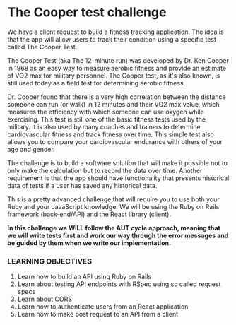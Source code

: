 # The Cooper test challenge

We have a client request to build a fitness tracking application. The idea is that the app will allow users to track their condition using a specific test called The Cooper Test.

The Cooper Test (aka The 12-minute run) was developed by Dr. Ken Cooper in 1968 as an easy way to measure aerobic fitness and provide an estimate of VO2 max for military personnel. The Cooper test, as it's also known, is still used today as a field test for determining aerobic fitness.


Dr. Cooper found that there is a very high correlation between the distance someone can run (or walk) in 12 minutes and their VO2 max value, which measures the efficiency with which someone can use oxygen while exercising. This test is still one of the basic fitness tests used by the military. It is also used by many coaches and trainers to determine cardiovascular fitness and track fitness over time. This simple test also allows you to compare your cardiovascular endurance with others of your age and gender.


The challenge is to build a software solution that will make it possible not to only make the calculation but to record the data over time. Another requirement is that the app should have functionality that presents historical data of tests if a user has saved any historical data.

This is a pretty advanced challenge that will require you to use both your Ruby and your JavaScript knowledge. We will be using the Ruby on Rails framework (back-end/API) and the React library (client).

**In this challenge we WILL follow the AUT cycle approach, meaning that we will write tests first and work our way through the error messages and be guided by them when we write our implementation.**

### LEARNING OBJECTIVES
1. Learn how to build an API using Ruby on Rails
2. Learn about testing API endpoints with RSpec using so called request specs
3. Learn about CORS
4. Learn how to authenticate users from an React application
5. Learn how to make post request to an API from a client
